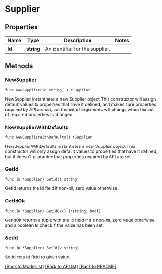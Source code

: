 # Supplier

## Properties

Name | Type | Description | Notes
------------ | ------------- | ------------- | -------------
**Id** | **string** | An identifier for the supplier. | 

## Methods

### NewSupplier

`func NewSupplier(id string, ) *Supplier`

NewSupplier instantiates a new Supplier object
This constructor will assign default values to properties that have it defined,
and makes sure properties required by API are set, but the set of arguments
will change when the set of required properties is changed

### NewSupplierWithDefaults

`func NewSupplierWithDefaults() *Supplier`

NewSupplierWithDefaults instantiates a new Supplier object
This constructor will only assign default values to properties that have it defined,
but it doesn't guarantee that properties required by API are set

### GetId

`func (o *Supplier) GetId() string`

GetId returns the Id field if non-nil, zero value otherwise.

### GetIdOk

`func (o *Supplier) GetIdOk() (*string, bool)`

GetIdOk returns a tuple with the Id field if it's non-nil, zero value otherwise
and a boolean to check if the value has been set.

### SetId

`func (o *Supplier) SetId(v string)`

SetId sets Id field to given value.



[[Back to Model list]](../README.md#documentation-for-models) [[Back to API list]](../README.md#documentation-for-api-endpoints) [[Back to README]](../README.md)



